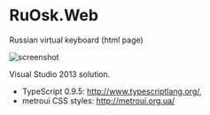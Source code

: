 RuOsk.Web
=========

Russian virtual keyboard (html page)

![screenshot](http://piotrludwiczuk.net/image.axd?picture=%2f2013%2f12%2f2013-12-20+14_03_41-Russian+virtual+keyboard.png)

Visual Studio 2013 solution. 
* TypeScript 0.9.5: http://www.typescriptlang.org/, 
* metroui CSS styles: http://metroui.org.ua/

